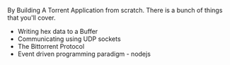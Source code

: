 By Building A Torrent Application from scratch. There is a bunch of things that you'll cover.

+ Writing hex data to a Buffer
+ Communicating using UDP sockets
+ The Bittorrent Protocol
+ Event driven programming paradigm - nodejs
